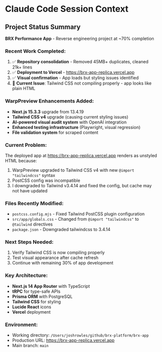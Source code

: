 # Claude Code Session Context

## Project Status Summary
**BRX Performance App** - Reverse engineering project at ~70% completion

### Recent Work Completed:
1. ✅ **Repository consolidation** - Removed 45MB+ duplicates, cleaned 21k+ lines
2. ✅ **Deployment to Vercel** - https://brx-app-replica.vercel.app
3. ✅ **Visual confirmation** - App loads but styling issues identified
4. 🔧 **Current Issue**: Tailwind CSS not compiling properly - app looks like plain HTML

### WarpPreview Enhancements Added:
- **Next.js 15.3.3** upgrade from 13.4.19
- **Tailwind CSS v4** upgrade (causing current styling issues)
- **AI-powered visual audit system** with OpenAI integration
- **Enhanced testing infrastructure** (Playwright, visual regression)
- **File validation system** for scraped content

### Current Problem:
The deployed app at https://brx-app-replica.vercel.app renders as unstyled HTML because:
1. WarpPreview upgraded to Tailwind CSS v4 with new `@import "tailwindcss"` syntax
2. PostCSS config was incompatible 
3. I downgraded to Tailwind v3.4.14 and fixed the config, but cache may not have updated

### Files Recently Modified:
- `postcss.config.mjs` - Fixed Tailwind PostCSS plugin configuration
- `src/app/globals.css` - Changed from `@import "tailwindcss"` to `@tailwind` directives
- `package.json` - Downgraded tailwindcss to 3.4.14

### Next Steps Needed:
1. Verify Tailwind CSS is now compiling properly
2. Test visual appearance after cache refresh
3. Continue with remaining 30% of app development

### Key Architecture:
- **Next.js 14 App Router** with TypeScript
- **tRPC** for type-safe APIs  
- **Prisma ORM** with PostgreSQL
- **Tailwind CSS** for styling
- **Lucide React** icons
- **Vercel** deployment

### Environment:
- Working directory: `/Users/joshrowles/github/brx-platform/brx-app`
- Production URL: https://brx-app-replica.vercel.app
- Main branch: `main`